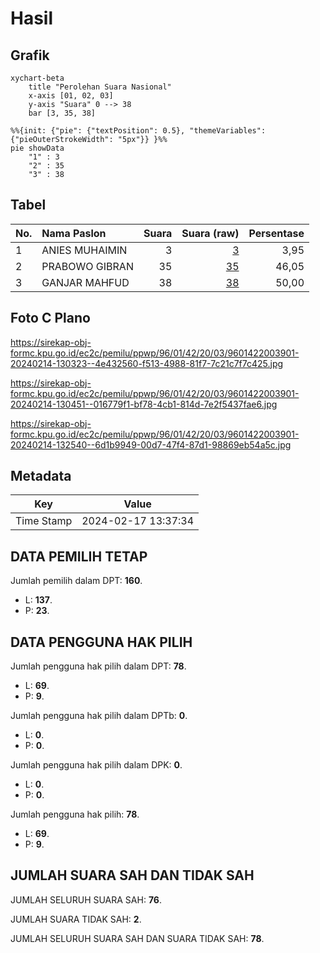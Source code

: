 # Hasil

## Grafik

```mermaid
xychart-beta
    title "Perolehan Suara Nasional"
    x-axis [01, 02, 03]
    y-axis "Suara" 0 --> 38
    bar [3, 35, 38]
```

```mermaid
%%{init: {"pie": {"textPosition": 0.5}, "themeVariables": {"pieOuterStrokeWidth": "5px"}} }%%
pie showData
    "1" : 3
    "2" : 35
    "3" : 38
```

## Tabel

| No. | Nama Paslon    | Suara | Suara (raw) | Persentase |
|:--- |:-------------- | -----:| -----------:| ----------:|
| 1   | ANIES MUHAIMIN | 3     | [3][p-1]    | 3,95       |
| 2   | PRABOWO GIBRAN | 35    | [35][p-2]   | 46,05      |
| 3   | GANJAR MAHFUD  | 38    | [38][p-3]   | 50,00      |


[p-1]: https://github.com/gigit-pemilu/pemilu-2024/blob/main/pilpres/hitung-suara/sub/96-papua-barat-daya/sub/01-sorong/sub/42-moisegen/sub/2003-klasof/sub/901-tps/sub/paslon-1.txt
[p-2]: https://github.com/gigit-pemilu/pemilu-2024/blob/main/pilpres/hitung-suara/sub/96-papua-barat-daya/sub/01-sorong/sub/42-moisegen/sub/2003-klasof/sub/901-tps/sub/paslon-2.txt
[p-3]: https://github.com/gigit-pemilu/pemilu-2024/blob/main/pilpres/hitung-suara/sub/96-papua-barat-daya/sub/01-sorong/sub/42-moisegen/sub/2003-klasof/sub/901-tps/sub/paslon-3.txt

## Foto C Plano

https://sirekap-obj-formc.kpu.go.id/ec2c/pemilu/ppwp/96/01/42/20/03/9601422003901-20240214-130323--4e432560-f513-4988-81f7-7c21c7f7c425.jpg

https://sirekap-obj-formc.kpu.go.id/ec2c/pemilu/ppwp/96/01/42/20/03/9601422003901-20240214-130451--016779f1-bf78-4cb1-814d-7e2f5437fae6.jpg

https://sirekap-obj-formc.kpu.go.id/ec2c/pemilu/ppwp/96/01/42/20/03/9601422003901-20240214-132540--6d1b9949-00d7-47f4-87d1-98869eb54a5c.jpg


## Metadata

| Key        | Value               |
| ---------- | ------------------- |
| Time Stamp | 2024-02-17 13:37:34 |


## DATA PEMILIH TETAP

Jumlah pemilih dalam DPT: **160**.
 * L: **137**.
 * P: **23**.

## DATA PENGGUNA HAK PILIH

Jumlah pengguna hak pilih dalam DPT: **78**.
 * L: **69**.
 * P: **9**.

Jumlah pengguna hak pilih dalam DPTb: **0**.
 * L: **0**.
 * P: **0**.

Jumlah pengguna hak pilih dalam DPK: **0**.
 * L: **0**.
 * P: **0**.

Jumlah pengguna hak pilih: **78**.
 * L: **69**.
 * P: **9**.

## JUMLAH SUARA SAH DAN TIDAK SAH

JUMLAH SELURUH SUARA SAH: **76**.

JUMLAH SUARA TIDAK SAH: **2**.

JUMLAH SELURUH SUARA SAH DAN SUARA TIDAK SAH: **78**.


